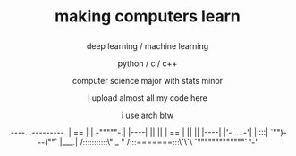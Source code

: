 # <p align='center'> making computers learn </p> #


<p align='center'>
deep learning / machine learning <br /> 
</p>
<p align='center'>
python / c / c++ <br />
</p>

<p align='center'>
computer science major with stats minor <br />
</p>
<p align='center'>
i upload almost all my code here <br />
</p>
<p align='center'>
i use arch btw <br />
</p>

<p align='center'>
                  .----.
      .---------. | == |
      |.-"""""-.| |----|
      ||       || | == |
      ||       || |----|
      |'-.....-'| |::::|
      `"")---(""` |___.|
     /:::::::::::\" _  "
    /:::=======:::\`\`\
    `"""""""""""""`  '-'
</p>
